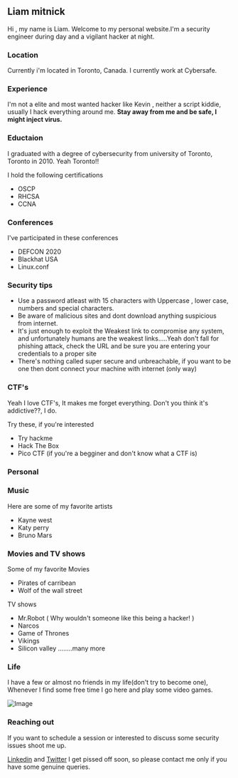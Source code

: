 ## Liam mitnick


Hi , my name is Liam. Welcome to my personal website.I'm a security engineer during day and a vigilant hacker at night.

### Location
Currently i'm located in Toronto, Canada. I currently work at Cybersafe.

### Experience
I'm not a elite and most wanted hacker like Kevin , neither a script kiddie, usually I hack everything around me. **Stay away from me and be safe, I might inject virus.** 

### Eductaion
I graduated with a degree of cybersecurity from university of Toronto, Toronto in 2010. Yeah Toronto!!

I hold the following certifications
* OSCP
* RHCSA
* CCNA

### Conferences
I've participated in these conferences 

* DEFCON 2020
* Blackhat USA
* Linux.conf

### Security tips
* Use a password atleast with 15 characters with Uppercase , lower case, numbers and special characters.
* Be aware of malicious sites and dont download anything suspicious from internet.
* It's just enough to exploit the Weakest link to compromise any system, and unfortunately humans are the weakest links.....Yeah don't fall for phishing attack, check the URL and be sure you are entering your credentials to a proper site
* There's nothing called super secure and unbreachable, if you want to be one then dont connect your machine with internet (only way)

### CTF's
Yeah I love CTF's, It makes me forget everything. Don't you think it's addictive??, I do.

Try these, if you're interested
* Try hackme
* Hack The Box
* Pico CTF (if you're a begginer and don't know what a CTF is)

### Personal
### Music
Here are some of my favorite artists
* Kayne west
* Katy perry
* Bruno Mars

### Movies and TV shows
Some of my favorite Movies
* Pirates of carribean
* Wolf of the wall street

TV shows
* Mr.Robot ( Why wouldn't someone like this being a hacker! )
* Narcos
* Game of Thrones
* Vikings
* Silicon valley ........many more

### Life
I have a few or almost no friends in my life(don't try to become one), Whenever I find some free time I go here and play some video games.

![Image](https://i.imgur.com/Jp01llS.jpg)
### Reaching out
If you want to schedule a session or interested to discuss some security issues shoot me up.

[Linkedin](https://www.linkedin.com/in/liam-mitnick-215b91201/) and [Twitter](https://twitter.com/LiamMitnick)
I get pissed off soon, so please contact me only if you have some genuine queries.
